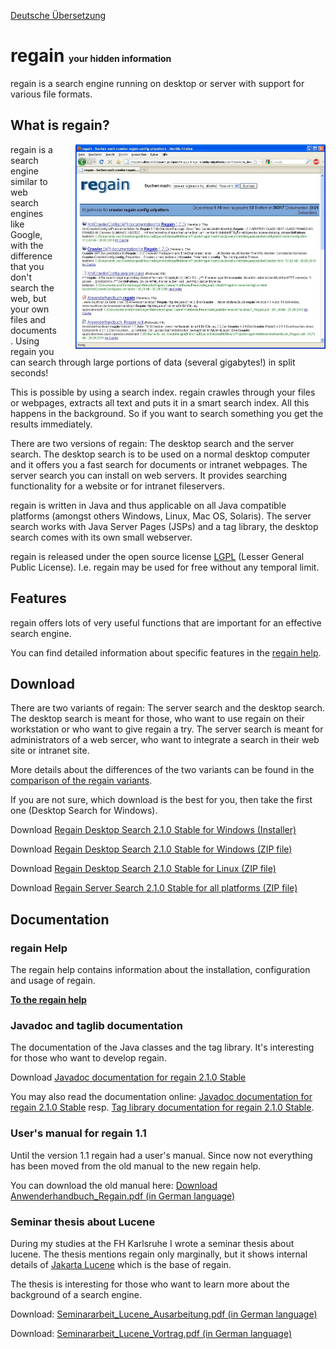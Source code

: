 [Deutsche Übersetzung](README_de.md)

regain <span style="font-size: 50%">your hidden information</span>
==================================================================

regain is a search engine running on desktop or server with support for various file formats.


What is regain?
---------------

<img src="doc/regain_screenshot.jpg" alt="regain screenshot" style="width: 400px; margin-left: 30px; float: right">

regain is a search engine similar to web search engines like Google, with the difference that you don't search the web, but your own files and documents. Using regain you can search through large portions of data (several gigabytes!) in split seconds!

This is possible by using a search index. regain crawles through your files or webpages, extracts all text and puts it in a smart search index. All this happens in the background. So if you want to search something you get the results immediately.

There are two versions of regain: The desktop search and the server search. The desktop search is to be used on a normal desktop computer and it offers you a fast search for documents or intranet webpages. The server search you can install on web servers. It provides searching functionality for a website or for intranet fileservers.

regain is written in Java and thus applicable on all Java compatible platforms (amongst others Windows, Linux, Mac OS, Solaris). The server search works with Java Server Pages (JSPs) and a tag library, the desktop search comes with its own small webserver.

regain is released under the open source license [LGPL](LICENSE.md) (Lesser General Public License). I.e. regain may be used for free without any temporal limit.


Features
--------

regain offers lots of very useful functions that are important for an effective search engine.

You can find detailed information about specific features in the [regain help](http://regain.murfman.de/features).


Download
--------

There are two variants of regain: The server search and the desktop search. The desktop search is meant for those, who want to use regain on their workstation or who want to give regain a try. The server search is meant for administrators of a web sercer, who want to integrate a search in their web site or intranet site.

More details about the differences of the two variants can be found in the [comparison of the regain variants](http://regain.murfman.de/en:project_info:variant_comparison).

If you are not sure, which download is the best for you, then take the first one (Desktop Search for Windows).

Download [Regain Desktop Search 2.1.0 Stable for Windows (Installer)](http://sourceforge.net/projects/regain/files/regain/2.1.0%20Stable/regain_v2.1.0-STABLE_desktop_win.exe/download)

Download [Regain Desktop Search 2.1.0 Stable for Windows (ZIP file)](http://sourceforge.net/projects/regain/files/regain/2.1.0%20Stable/regain_v2.1.0-STABLE_desktop_win.zip/download)

Download [Regain Desktop Search 2.1.0 Stable for Linux (ZIP file)](http://sourceforge.net/projects/regain/files/regain/2.1.0%20Stable/regain_v2.1.0-STABLE_desktop_linux.zip/download)

Download [Regain Server Search 2.1.0 Stable for all platforms (ZIP file)](http://sourceforge.net/projects/regain/files/regain/2.1.0%20Stable/regain_v2.1.0-STABLE_server.zip/download)


Documentation
-------------

### regain Help

The regain help contains information about the installation, configuration and usage of regain.

[**To the regain help**](http://regain.murfman.de/start)


### Javadoc and taglib documentation

The documentation of the Java classes and the tag library. It's interesting for those who want to develop regain.

Download [Javadoc documentation for regain 2.1.0 Stable](http://sourceforge.net/projects/regain/files/regain/2.1.0%20Stable/regain_v2.1.0-STABLE_doc.zip/download)

You may also read the documentation online: [Javadoc documentation for regain 2.1.0 Stable](http://regain.sourceforge.net/doc/v2.1.0-STABLE/javadoc/index.html) resp. [Tag library documentation for regain 2.1.0 Stable](http://regain.sourceforge.net/doc/v2.1.0-STABLE/tlddoc/index.html).


### User's manual for regain 1.1

Until the version 1.1 regain had a user's manual. Since now not everything has been moved from the old manual to the new regain help.

You can download the old manual here: [Download Anwenderhandbuch_Regain.pdf (in German language)](http://regain.sourceforge.net/download/Anwenderhandbuch_Regain.pdf)


### Seminar thesis about Lucene

During my studies at the FH Karlsruhe I wrote a seminar thesis about lucene. The thesis mentions regain only marginally, but it shows internal details of [Jakarta Lucene](http://jakarta.apache.org/lucene) which is the base of regain.

The thesis is interesting for those who want to learn more about the background of a search engine.

Download: [Seminararbeit_Lucene_Ausarbeitung.pdf (in German language)](http://regain.sourceforge.net/download/Seminararbeit_Lucene_Ausarbeitung.pdf)

Download: [Seminararbeit_Lucene_Vortrag.pdf (in German language)](http://regain.sourceforge.net/download/Seminararbeit_Lucene_Vortrag.pdf)

